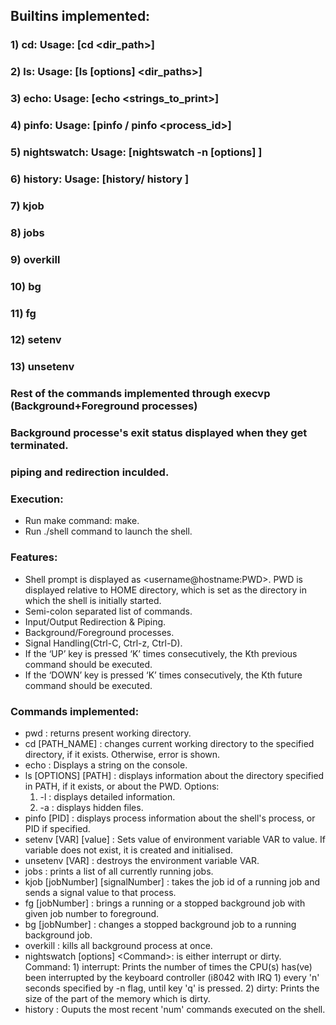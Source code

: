 ## Builtins implemented:
### 1) cd: Usage: [cd <dir_path>]
### 2) ls: Usage: [ls [options] <dir_paths>]
### 3) echo: Usage: [echo <strings_to_print>]
### 4) pinfo: Usage: [pinfo / pinfo <process_id>]
### 5) nightswatch: Usage: [nightswatch -n [options] <command>]
### 6) history: Usage: [history/ history <num>]
### 7) kjob 
### 8) jobs
### 9) overkill
### 10) bg 
### 11) fg
### 12) setenv
### 13) unsetenv


### Rest of the commands implemented through execvp (Background+Foreground processes)
### Background processe's exit status displayed when they get terminated.
### piping and redirection inculded.
### Execution:
* Run make command: make.
* Run ./shell command to launch the shell.

### Features:
* Shell prompt is displayed as <username@hostname:PWD>. PWD is displayed relative to HOME directory, which is set as the directory in which the shell is initially started.
* Semi-colon separated list of commands.
* Input/Output Redirection & Piping.
* Background/Foreground processes.
* Signal Handling(Ctrl-C, Ctrl-z, Ctrl-D).
* If the ‘UP’ key is pressed ‘K’ times consecutively, the K​th ​previous command should be executed.
* If the ‘DOWN’ key is pressed ‘K’ times consecutively, the K​th ​future command should be executed.
### Commands implemented:
* pwd : returns present working directory.
* cd [PATH_NAME] : changes current working directory to the specified directory, if it exists. Otherwise, error is shown.
* echo : Displays a string on the console.
* ls [OPTIONS] [PATH] : displays information about the directory specified in PATH, if it exists, or about the PWD.
  Options: 
    1) -l : displays detailed information.
    2) -a : displays hidden files.
* pinfo [PID] : displays process information about the shell's process, or PID if specified.
* setenv [VAR] [value] : Sets value of environment variable VAR to value. If variable does not exist, it is created and initialised.
* unsetenv [VAR] : destroys the environment variable VAR.
* jobs : prints a list of all currently running jobs.
* kjob [jobNumber] [signalNumber] : takes the job id of a running job and sends a signal value to that process.
* fg [jobNumber] : brings a running or a stopped background job with given job number to foreground.
* bg [jobNumber] : changes a stopped background job to a running background job.
* overkill : kills all background process at once.
* nightswatch [​options​] <​Command​>: <Command> is either interrupt or dirty. 
    Command:
      1) interrupt:  Prints the number of times the CPU(s) has(ve) been interrupted by the ​keyboard controller (i8042 with ​IRQ 1​) every 'n' seconds specified by -n flag, until key 'q' is pressed.
      2) dirty:  Prints the size of the part of the memory which is ​dirty​.
* history <num>: Ouputs the most recent 'num' commands executed on the shell.
